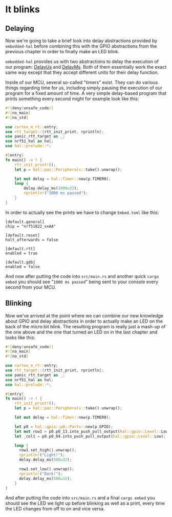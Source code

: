# It blinks

## Delaying
Now we're going to take a brief look into delay abstractions provided by `embedded-hal`
before combining this with the GPIO abstractions from the previous chapter in order to
finally make an LED blink.

`embedded-hal` provides us with two abstractions to delay the execution of our program:
[DelayUs] and [DelayMs]. Both of them essentially work the exact same way except
that they accept different units for their delay function.

[DelayUs]: https://docs.rs/embedded-hal/0.2.4/embedded_hal/blocking/delay/trait.DelayUs.html
[DelayMs]: https://docs.rs/embedded-hal/0.2.4/embedded_hal/blocking/delay/trait.DelayMs.html

Inside of our MCU, several so-called "timers" exist. They can do various things regarding time for us,
including simply pausing the execution of our program for a fixed amount of time. A very
simple delay-based program that prints something every second might for example look like this:

```rs
#![deny(unsafe_code)]
#![no_main]
#![no_std]

use cortex_m_rt::entry;
use rtt_target::{rtt_init_print, rprintln};
use panic_rtt_target as _;
use nrf51_hal as hal;
use hal::prelude::*;

#[entry]
fn main() -> ! {
    rtt_init_print!();
    let p = hal::pac::Peripherals::take().unwrap();

    let mut delay = hal::Timer::new(p.TIMER0);
    loop {
        delay.delay_ms(1000u32);
        rprintln!("1000 ms passed");
    }
}
```

In order to actually see the prints we have to change `Embed.toml` like this:
```
[default.general]
chip = "nrf51822_xxAA"

[default.reset]
halt_afterwards = false

[default.rtt]
enabled = true

[default.gdb]
enabled = false
```

And now after putting the code into `src/main.rs` and another quick `cargo embed` you should see
"`1000 ms passed`" being sent to your console every second from your MCU.

## Blinking

Now we've arrived at the point where we can combine our new knowledge about GPIO and delay abstractions
in order to actually make an LED on the back of the micro:bit blink. The resulting program is really just
a mash-up of the one above and the one that turned an LED on in the last chapter and looks like this:

```rs
#![deny(unsafe_code)]
#![no_main]
#![no_std]

use cortex_m_rt::entry;
use rtt_target::{rtt_init_print, rprintln};
use panic_rtt_target as _;
use nrf51_hal as hal;
use hal::prelude::*;

#[entry]
fn main() -> ! {
    rtt_init_print!();
    let p = hal::pac::Peripherals::take().unwrap();

    let mut delay = hal::Timer::new(p.TIMER0);

    let p0 = hal::gpio::p0::Parts::new(p.GPIO);
    let mut row1 = p0.p0_13.into_push_pull_output(hal::gpio::Level::Low);
    let _col1 = p0.p0_04.into_push_pull_output(hal::gpio::Level::Low);

    loop {
      row1.set_high().unwrap();
      rprintln!("Light!");
      delay.delay_ms(500u32);

      row1.set_low().unwrap();
      rprintln!("Dark!");
      delay.delay_ms(500u32);
    }
}
```

And after putting the code into `src/main.rs` and a final `cargo embed` you should see the LED we light up before
blinking as well as a print, every time the LED changes from off to on and vice versa.
